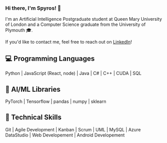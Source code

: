 ### Hi there, I'm Spyros! 👋

I'm an Artificial Intelligence Postgraduate student at Queen Mary University of London and a Computer Science graduate from the University of Plymouth 🎓.

If you'd like to contact me, feel free to reach out on [LinkedIn](https://www.linkedin.com/in/spyridonbabalitis/)!

<!--
## 📚 Current Projects

- [Hackerrank Coding Practice](https://github.com/Spix737/HackerRankSolns)
- University Work - will be made public on github soon!
-->

## 💻 Programming Languages

Python | JavaScript (React, node) | Java | C# | C++ | CUDA | SQL

## 🤖 AI/ML Libraries

PyTorch | Tensorflow | pandas | numpy | sklearn

## 🧠 Technical Skills

Git | Agile Development | Kanban | Scrum | UML | MySQL | Azure DataStudio | Web Developement | Android Developement

<!--

**Spix737/Spix737** is a ✨ _special_ ✨ repository because its `README.md` (this file) appears on your GitHub profile.

Here are some ideas to get you started:

- 🔭 I’m currently working on ...
- 🌱 I’m currently learning ...
- 👯 I’m looking to collaborate on ...
- 🤔 I’m looking for help with ...
- 💬 Ask me about ...
- 📫 How to reach me: ...
- 😄 Pronouns: ...
- ⚡ Fun fact: ...
-->

<!--![Github stats](https://github-readme-stats.vercel.app/api?username=Spix737) -->
